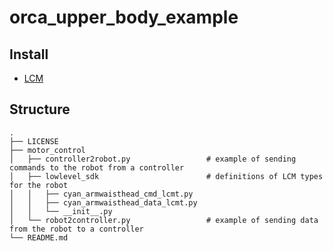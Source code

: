 # orca_upper_body_example

## Install

- [LCM](https://lcm-proj.github.io/lcm/content/install-instructions.html)

## Structure

```text
.
├── LICENSE     
├── motor_control
│   ├── controller2robot.py                 # example of sending commands to the robot from a controller
│   ├── lowlevel_sdk                        # definitions of LCM types for the robot
│   │   ├── cyan_armwaisthead_cmd_lcmt.py   
│   │   ├── cyan_armwaisthead_data_lcmt.py
│   │   └── __init__.py
│   └── robot2controller.py                 # example of sending data from the robot to a controller
└── README.md
```